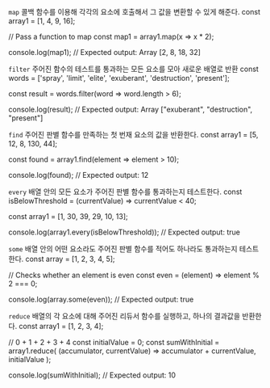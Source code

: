`map`
콜백 함수를 이용해 각각의 요소에 호출해서 그 값을 변환할 수 있게 해준다.
const array1 = [1, 4, 9, 16];

// Pass a function to map
const map1 = array1.map(x => x \* 2);

console.log(map1);
// Expected output: Array [2, 8, 18, 32]

`filter`
주어진 함수의 테스트를 통과하는 모든 요소를 모아 새로운 배열로 반환
const words = ['spray', 'limit', 'elite', 'exuberant', 'destruction', 'present'];

const result = words.filter(word => word.length > 6);

console.log(result);
// Expected output: Array ["exuberant", "destruction", "present"]

`find`
주어진 판별 함수를 만족하는 첫 번재 요소의 값을 반환한다.
const array1 = [5, 12, 8, 130, 44];

const found = array1.find(element => element > 10);

console.log(found);
// Expected output: 12

`every`
배열 안의 모든 요소가 주어진 판별 함수를 통과하는지 테스트한다.
const isBelowThreshold = (currentValue) => currentValue < 40;

const array1 = [1, 30, 39, 29, 10, 13];

console.log(array1.every(isBelowThreshold));
// Expected output: true

`some`
배열 안의 어떤 요소라도 주어진 판별 함수를 적어도 하나라도 통과하는지 테스트한다.
const array = [1, 2, 3, 4, 5];

// Checks whether an element is even
const even = (element) => element % 2 === 0;

console.log(array.some(even));
// Expected output: true

`reduce`
배열의 각 요소에 대해 주어진 리듀서 함수를 실행하고, 하나의 결과값을 반환한다.
const array1 = [1, 2, 3, 4];

// 0 + 1 + 2 + 3 + 4
const initialValue = 0;
const sumWithInitial = array1.reduce(
(accumulator, currentValue) => accumulator + currentValue,
initialValue
);

console.log(sumWithInitial);
// Expected output: 10
